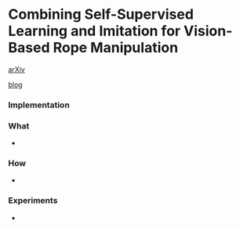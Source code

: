 # Combining Self-Supervised Learning and Imitation for Vision-Based Rope Manipulation
[arXiv](https://arxiv.org/abs/1703.02018)

[blog](https://ropemanipulation.github.io/)
### Implementation

### What

- 
### How
-

### Experiments
-
